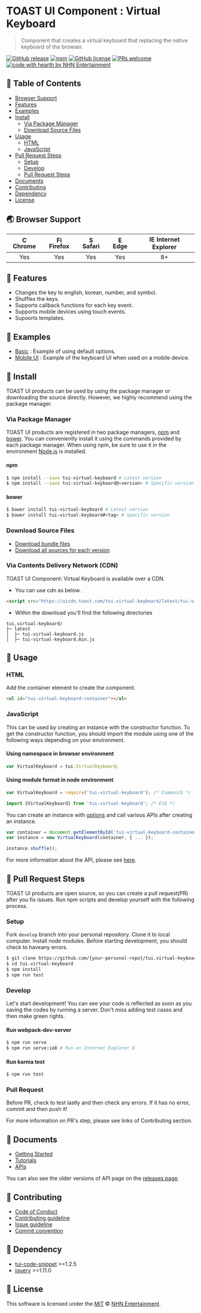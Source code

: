 # TOAST UI Component : Virtual Keyboard
> Component that creates a virtual keyboard that replacing the native keyboard of the browser.

[![GitHub release](https://img.shields.io/github/release/nhnent/tui.virtual-keyboard.svg)](https://github.com/nhnent/tui.virtual-keyboard/releases/latest)
[![npm](https://img.shields.io/npm/v/tui-virtual-keyboard.svg)](https://www.npmjs.com/package/tui-virtual-keyboard)
[![GitHub license](https://img.shields.io/github/license/nhnent/tui.virtual-keyboard.svg)](https://github.com/nhnent/tui.virtual-keyboard/blob/production/LICENSE)
[![PRs welcome](https://img.shields.io/badge/PRs-welcome-ff69b4.svg)](https://github.com/nhnent/tui.project-name/labels/help%20wanted)
[![code with hearth by NHN Entertainment](https://img.shields.io/badge/%3C%2F%3E%20with%20%E2%99%A5%20by-NHN%20Entertainment-ff1414.svg)](https://github.com/nhnent)


## 🚩 Table of Contents
* [Browser Support](#-browser-support)
* [Features](#-features)
* [Examples](#-examples)
* [Install](#-install)
    * [Via Package Manager](#via-package-manager)
    * [Download Source Files](#download-source-files)
* [Usage](#-usage)
    * [HTML](#html)
    * [JavaScript](#javascript)
* [Pull Request Steps](#-pull-request-steps)
    * [Setup](#setup)
    * [Develop](#develop)
    * [Pull Request Steps](#pull-request)
* [Documents](#-documents)
* [Contributing](#-contributing)
* [Dependency](#-dependency)
* [License](#-license)


## 🌏 Browser Support
| <img src="https://user-images.githubusercontent.com/1215767/34348387-a2e64588-ea4d-11e7-8267-a43365103afe.png" alt="Chrome" width="16px" height="16px" /> Chrome | <img src="https://user-images.githubusercontent.com/1215767/34348383-9e7ed492-ea4d-11e7-910c-03b39d52f496.png" alt="Firefox" width="16px" height="16px" /> Firefox | <img src="https://user-images.githubusercontent.com/1215767/34348394-a981f892-ea4d-11e7-9156-d128d58386b9.png" alt="Safari" width="16px" height="16px" /> Safari | <img src="https://user-images.githubusercontent.com/1215767/34348380-93e77ae8-ea4d-11e7-8696-9a989ddbbbf5.png" alt="Edge" width="16px" height="16px" /> Edge | <img src="https://user-images.githubusercontent.com/1215767/34348590-250b3ca2-ea4f-11e7-9efb-da953359321f.png" alt="IE" width="16px" height="16px" /> Internet Explorer |
| :---------: | :---------: | :---------: | :---------: | :---------: |
| Yes | Yes | Yes | Yes | 8+ |


## 🎨 Features
* Changes the key to english, korean, number, and symbol.
* Shuffles the keys.
* Supports callback functions for each key event.
* Supports mobile devices using touch events.
* Supoorts templates.


## 🐾 Examples
* [Basic](https://nhnent.github.io/tui.virtual-keyboard/latest/tutorial-example01-basic.html) : Example of using default options.
* [Mobile UI](https://nhnent.github.io/tui.virtual-keyboard/latest/tutorial-example02-mobile-ui.html) : Example of the keyboard UI when used on a mobile device.


## 💾 Install

TOAST UI products can be used by using the package manager or downloading the source directly.
However, we highly recommend using the package manager.

### Via Package Manager

TOAST UI products are registered in two package managers, [npm](https://www.npmjs.com/) and [bower](https://bower.io/).
You can conveniently install it using the commands provided by each package manager.
When using npm, be sure to use it in the environment [Node.js](https://nodejs.org/ko/) is installed.

#### npm

``` sh
$ npm install --save tui-virtual-keyboard # Latest version
$ npm install --save tui-virtual-keyboard@<version> # Specific version
```

#### bower

``` sh
$ bower install tui-virtual-keyboard # Latest version
$ bower install tui-virtual-keyboard#<tag> # Specific version
```

### Download Source Files
* [Download bundle files](https://github.com/nhnent/tui.virtual-keyboard/tree/production/dist)
* [Download all sources for each version](https://github.com/nhnent/tui.virtual-keyboard/releases)

### Via Contents Delivery Network (CDN)
TOAST UI Component: Virtual Keyboard is available over a CDN.

- You can use cdn as below.

```html
<script src="https://uicdn.toast.com/tui.virtual-keyboard/latest/tui-virtual-keyboard.min.js"></script>
```


- Within the download you'll find the following directories

```
tui.virtual-keyboard/
├─ latest
│  ├─ tui-virtual-keyboard.js
│  ├─ tui-virtual-keyboard.min.js
```



## 🔨 Usage

### HTML

Add the container element to create the component.

``` html
<ul id="tui-virtual-keyboard-container"></ul>
```

### JavaScript

This can be used by creating an instance with the constructor function.
To get the constructor function, you should import the module using one of the following ways depending on your environment.

#### Using namespace in browser environment
``` javascript
var VirtualKeyboard = tui.VirtualKeyboard;
```

#### Using module format in node environment
``` javascript
var VirtualKeyboard = require('tui-virtual-keyboard'); /* CommonJS */
```

``` javascript
import {VirtualKeyboard} from 'tui-virtual-keyboard'; /* ES6 */
```

You can create an instance with [options](https://nhnent.github.io/tui.virtual-keyboard/latest/VirtualKeyboard.html) and call various APIs after creating an instance.

``` javascript
var container = document.getElementById('tui-virtual-keyboard-container');
var instance = new VirtualKeyboard(container, { ... });

instance.shuffle();
```

For more information about the API, please see [here](https://nhnent.github.io/tui.virtual-keyboard/latest/VirtualKeyboard.html).


## 🔧 Pull Request Steps

TOAST UI products are open source, so you can create a pull request(PR) after you fix issues.
Run npm scripts and develop yourself with the following process.

### Setup

Fork `develop` branch into your personal repository.
Clone it to local computer. Install node modules.
Before starting development, you should check to haveany errors.

``` sh
$ git clone https://github.com/{your-personal-repo}/tui.virtual-keyboard.git
$ cd tui.virtual-keyboard
$ npm install
$ npm run test
```

### Develop

Let's start development!
You can see your code is reflected as soon as you saving the codes by running a server.
Don't miss adding test cases and then make green rights.

#### Run webpack-dev-server

``` sh
$ npm run serve
$ npm run serve:ie8 # Run on Internet Explorer 8
```

#### Run karma test

``` sh
$ npm run test
```

### Pull Request

Before PR, check to test lastly and then check any errors.
If it has no error, commit and then push it!

For more information on PR's step, please see links of Contributing section.


## 📙 Documents
* [Getting Started](https://github.com/nhnent/tui.virtual-keyboard/blob/production/docs/getting-started.md)
* [Tutorials](https://github.com/nhnent/tui.virtual-keyboard/tree/production/docs)
* [APIs](https://nhnent.github.io/tui.virtual-keyboard/latest)

You can also see the older versions of API page on the [releases page](https://github.com/nhnent/tui.virtual-keyboard/releases).


## 💬 Contributing
* [Code of Conduct](https://github.com/nhnent/tui.virtual-keyboard/blob/production/CODE_OF_CONDUCT.md)
* [Contributing guideline](https://github.com/nhnent/tui.virtual-keyboard/blob/production/CONTRIBUTING.md)
* [Issue guideline](https://github.com/nhnent/tui.virtual-keyboard/blob/production/docs/ISSUE_TEMPLATE.md)
* [Commit convention](https://github.com/nhnent/tui.virtual-keyboard/blob/production/docs/COMMIT_MESSAGE_CONVENTION.md)


## 🔩 Dependency
* [tui-code-snippet](https://github.com/nhnent/tui.code-snippet) >=1.2.5
* [jquery](https://jquery.com/) >=1.11.0


## 📜 License

This software is licensed under the [MIT](https://github.com/nhnent/tui.virtual-keyboard/blob/production/LICENSE) © [NHN Entertainment](https://github.com/nhnent).

